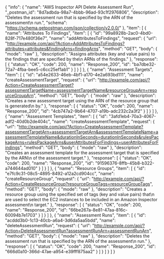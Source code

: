 {
  "info": {
    "name": "AWS Inspector API Delete Assessment Run",
    "_postman_id": "8d7adbda-98a7-4bbb-96ad-93c1f2976806",
    "description": "Deletes the assessment run that is specified by the ARN of the assessment\n         run.",
    "schema": "https://schema.getpostman.com/json/collection/v2.0.0/"
  },
  "item": [
    {
      "name": "Attributes To Findings",
      "item": [
        {
          "id": "99a8928b-2ac0-4bd0-828f-717e480f36e7",
          "name": "addAttributesToFindings",
          "request": {
            "url": "http://example.com/api/?Action=AddAttributesToFindings?attributes=attributes&findingArns=findingArns",
            "method": "GET",
            "body": {
              "mode": "raw"
            },
            "description": "Assigns attributes (key and value pairs) to the findings that are specified by the\n         ARNs of the findings."
          },
          "response": [
            {
              "status": "OK",
              "code": 200,
              "name": "Response_200",
              "id": "ba7dbe32-72a7-4fba-bee5-c6cc25ef1ab1"
            }
          ]
        }
      ]
    },
    {
      "name": "Assessment Targets",
      "item": [
        {
          "id": "a54e2633-46eb-4bf1-a170-4e2a693bd111",
          "name": "createAssessmentTarget",
          "request": {
            "url": "http://example.com/api/?Action=CreateAssessmentTarget?assessmentTargetName=assessmentTargetName&resourceGroupArn=resourceGroupArn",
            "method": "GET",
            "body": {
              "mode": "raw"
            },
            "description": "Creates a new assessment target using the ARN of the resource group that is generated\n         by."
          },
          "response": [
            {
              "status": "OK",
              "code": 200,
              "name": "Response_200",
              "id": "4cb747a2-9b64-4707-a19b-adc232c2a3f2"
            }
          ]
        }
      ]
    },
    {
      "name": "Assessment Templates",
      "item": [
        {
          "id": "3afd1eb4-70a3-4067-adf2-40d0b2de404c",
          "name": "createAssessmentTemplate",
          "request": {
            "url": "http://example.com/api/?Action=CreateAssessmentTemplate?assessmentTargetArn=assessmentTargetArn&assessmentTemplateName=assessmentTemplateName&durationInSeconds=durationInSeconds&rulesPackageArns=rulesPackageArns&userAttributesForFindings=userAttributesForFindings",
            "method": "GET",
            "body": {
              "mode": "raw"
            },
            "description": "Creates an assessment template for the assessment target that is specified by the ARN\n         of the assessment target."
          },
          "response": [
            {
              "status": "OK",
              "code": 200,
              "name": "Response_200",
              "id": "91596376-8ffb-45b8-b322-a744644ad010"
            }
          ]
        }
      ]
    },
    {
      "name": "Resource Groups",
      "item": [
        {
          "id": "e7fc9c31-08c5-4895-8492-a12a2cd904cc",
          "name": "createResourceGroup",
          "request": {
            "url": "http://example.com/api/?Action=CreateResourceGroup?resourceGroupTags=resourceGroupTags",
            "method": "GET",
            "body": {
              "mode": "raw"
            },
            "description": "Creates a resource group using the specified set of tags (key and value pairs) that\n         are used to select the EC2 instances to be included in an Amazon Inspector assessment\n         target."
          },
          "response": [
            {
              "status": "OK",
              "code": 200,
              "name": "Response_200",
              "id": "66be267a-8e81-47aa-816c-60094b7e1703"
            }
          ]
        }
      ]
    },
    {
      "name": "Assessment Runs",
      "item": [
        {
          "id": "acddd3b0-1c13-40cb-a6a4-3d6da5aa5bdd",
          "name": "deleteAssessmentRun",
          "request": {
            "url": "http://example.com/api/?Action=DeleteAssessmentRun?assessmentRunArn=assessmentRunArn",
            "method": "GET",
            "body": {
              "mode": "raw"
            },
            "description": "Deletes the assessment run that is specified by the ARN of the assessment\n         run."
          },
          "response": [
            {
              "status": "OK",
              "code": 200,
              "name": "Response_200",
              "id": "666d0a10-366d-47ae-a954-e39fff875aa2"
            }
          ]
        }
      ]
    }
  ]
}